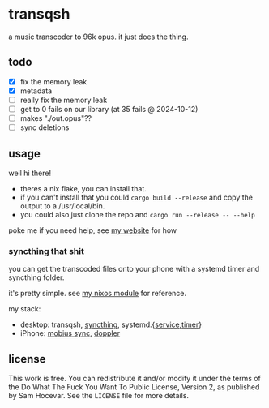 # transqsh 

a music transcoder to 96k opus. it just does the thing.

## todo

- [X] fix the memory leak
- [X] metadata
- [ ] really fix the memory leak
- [ ] get to 0 fails on our library (at 35 fails @ 2024-10-12)
- [ ] makes "./out.opus"??
- [ ] sync deletions

## usage

well hi there!

- theres a nix flake, you can install that.
- if you can't install that you could `cargo build --release` and copy the output to a /usr/local/bin.
- you could also just clone the repo and `cargo run --release -- --help`

poke me if you need help, see [my website](https://mei.puppycat.house/) for how

### syncthing that shit

you can get the transcoded files onto your phone with a systemd timer and syncthing folder.

it's pretty simple. see [my nixos module](https://github.com/ckiee/nixfiles/tree/97313d61e0e83ca84251fbce572cbd247ced92bb/modules/services/transqsh.nix) for reference.

my stack:
- desktop: transqsh, [syncthing](https://syncthing.net/), systemd.{[service](https://www.freedesktop.org/software/systemd/man/latest/systemd.service.html),[timer](https://www.freedesktop.org/software/systemd/man/latest/systemd.timer.html)}
- iPhone: [mobius sync](https://mobiussync.com/), [doppler](https://brushedtype.co/doppler/)

## license

This work is free. You can redistribute it and/or modify it under the
terms of the Do What The Fuck You Want To Public License, Version 2,
as published by Sam Hocevar. See the `LICENSE` file for more details.
